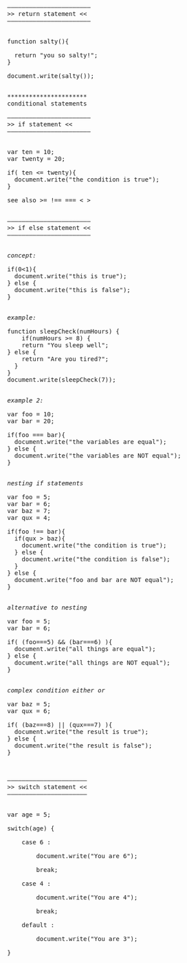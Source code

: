 <pre>

–––––––––––––––––––––––
>> return statement << 
–––––––––––––––––––––––


function salty(){  

  return "you so salty!";
}

document.write(salty());


**********************
conditional statements

–––––––––––––––––––––––
>> if statement <<
–––––––––––––––––––––––


var ten = 10;
var twenty = 20;

if( ten <= twenty){
  document.write("the condition is true");
}

see also >= !== === < >


–––––––––––––––––––––––
>> if else statement <<
–––––––––––––––––––––––


<em>concept:</em>

if(0<1){
  document.write("this is true");
} else {
  document.write("this is false");
}


<em>example:</em>

function sleepCheck(numHours) { 
    if(numHours >= 8) { 
    return "You sleep well"; 
} else { 
    return "Are you tired?"; 
  } 
}
document.write(sleepCheck(7)); 


<em>example 2:</em>

var foo = 10;
var bar = 20;

if(foo === bar){
  document.write("the variables are equal");
} else {
  document.write("the variables are NOT equal");
}


<em>nesting if statements</em>

var foo = 5;
var bar = 6;
var baz = 7;
var qux = 4;

if(foo !== bar){
  if(qux > baz){
    document.write("the condition is true"); 
  } else {
    document.write("the condition is false");
  }
} else {
  document.write("foo and bar are NOT equal"); 
}


<em>alternative to nesting</em>

var foo = 5;
var bar = 6;

if( (foo===5) && (bar===6) ){
  document.write("all things are equal");
} else {
  document.write("all things are NOT equal");
}


<em>complex condition either or</em>

var baz = 5;
var qux = 6;

if( (baz===8) || (qux===7) ){
  document.write("the result is true");
} else {
  document.write("the result is false");
}



––––––––––––––––––––––
>> switch statement << 
––––––––––––––––––––––


var age = 5; <br>
switch(age) { <br>
	case 6 : <br>
		document.write("You are 6"); <br>
		break; <br>
	case 4 : <br>
		document.write("You are 4"); <br>
		break; <br>
	default : <br>
		document.write("You are 3"); <br>
}

</pre>

